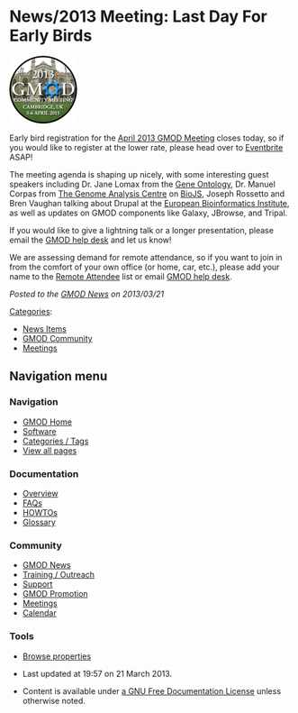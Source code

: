 



<span id="top"></span>




# <span dir="auto">News/2013 Meeting: Last Day For Early Birds</span>











[<img
src="https://raw.githubusercontent.com/GMOD/gmod.github.io/main/mediawiki/images/thumb/0/0b/Gmod-2013-mtg-alt.png/120px-Gmod-2013-mtg-alt.png"
srcset="https://raw.githubusercontent.com/GMOD/gmod.github.io/main/mediawiki/images/thumb/0/0b/Gmod-2013-mtg-alt.png/180px-Gmod-2013-mtg-alt.png 1.5x, https://raw.githubusercontent.com/GMOD/gmod.github.io/main/mediawiki/images/0/0b/Gmod-2013-mtg-alt.png 2x"
width="120" height="120" alt="Gmod-2013-mtg-alt.png" />](../April_2013_GMOD_Meeting "April 2013 GMOD Meeting")



Early bird registration for the [April 2013 GMOD
Meeting](../April_2013_GMOD_Meeting "April 2013 GMOD Meeting") closes
today, so if you would like to register at the lower rate, please head
over to <a href="http://gmod2013.eventbrite.com" class="external text"
rel="nofollow">Eventbrite</a> ASAP!

  
The meeting agenda is shaping up nicely, with some interesting guest
speakers including Dr. Jane Lomax from the
<a href="http://geneontology.org" class="external text"
rel="nofollow">Gene Ontology</a>, Dr. Manuel Corpas from
<a href="http://www.tgac.ac.uk" class="external text" rel="nofollow">The
Genome Analysis Centre</a> on
<a href="http://code.google.com/p/biojs/" class="external text"
rel="nofollow">BioJS</a>, Joseph Rossetto and Bren Vaughan talking about
Drupal at the <a href="http://www.ebi.ac.uk" class="external text"
rel="nofollow">European Bioinformatics Institute</a>, as well as updates
on GMOD components like Galaxy, JBrowse, and Tripal.

  
If you would like to give a lightning talk or a longer presentation,
please email the
<a href="mailto:help@gmod.org" class="external text" rel="nofollow">GMOD
help desk</a> and let us know!

  
We are assessing demand for remote attendance, so if you want to join in
from the comfort of your own office (or home, car, etc.), please add
your name to the [Remote
Attendee](../April_2013_GMOD_Meeting#Remote_Attendance "April 2013 GMOD Meeting")
list or email
<a href="mailto:help@gmod.org" class="external text" rel="nofollow">GMOD
help desk</a>.

  



*Posted to the [GMOD News](../GMOD_News "GMOD News") on 2013/03/21*






[Categories](../Special%3ACategories "Special%3ACategories"):

- [News Items](../Category%3ANews_Items "Category%3ANews Items")
- [GMOD Community](../Category%3AGMOD_Community "Category%3AGMOD Community")
- [Meetings](../Category%3AMeetings "Category%3AMeetings")






## Navigation menu







<a href="../Main_Page"
style="background-image: url(../../images/GMOD-cogs.png);"
title="Visit the main page"></a>


### Navigation



- <span id="n-GMOD-Home">[GMOD Home](../Main_Page)</span>
- <span id="n-Software">[Software](../GMOD_Components)</span>
- <span id="n-Categories-.2F-Tags">[Categories /
  Tags](../Categories)</span>
- <span id="n-View-all-pages">[View all
  pages](../Special:AllPages)</span>




### Documentation



- <span id="n-Overview">[Overview](../Overview)</span>
- <span id="n-FAQs">[FAQs](../Category%3AFAQ)</span>
- <span id="n-HOWTOs">[HOWTOs](../Category%3AHOWTO)</span>
- <span id="n-Glossary">[Glossary](../Glossary)</span>




### Community



- <span id="n-GMOD-News">[GMOD News](../GMOD_News)</span>
- <span id="n-Training-.2F-Outreach">[Training /
  Outreach](../Training_and_Outreach)</span>
- <span id="n-Support">[Support](../Support)</span>
- <span id="n-GMOD-Promotion">[GMOD Promotion](../GMOD_Promotion)</span>
- <span id="n-Meetings">[Meetings](../Meetings)</span>
- <span id="n-Calendar">[Calendar](../Calendar)</span>




### Tools

- <span id="t-smwbrowselink"><a
  href="../Special%3ABrowse/News-2F2013_Meeting%3A_Last_Day_For_Early_Birds"
  rel="smw-browse">Browse properties</a></span>



- <span id="footer-info-lastmod">Last updated at 19:57 on 21 March
  2013.</span>
<!-- - <span id="footer-info-viewcount">7,955 page views.</span> -->
- <span id="footer-info-copyright">Content is available under
  <a href="http://www.gnu.org/licenses/fdl-1.3.html" class="external"
  rel="nofollow">a GNU Free Documentation License</a> unless otherwise
  noted.</span>

<!-- -->



<!-- -->




